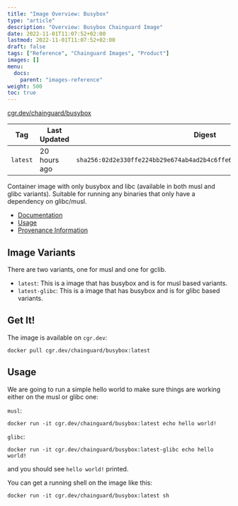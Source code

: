 ```yaml
---
title: "Image Overview: Busybox"
type: "article"
description: "Overview: Busybox Chainguard Image"
date: 2022-11-01T11:07:52+02:00
lastmod: 2022-11-01T11:07:52+02:00
draft: false
tags: ["Reference", "Chainguard Images", "Product"]
images: []
menu:
  docs:
    parent: "images-reference"
weight: 500
toc: true
---
```


[cgr.dev/chainguard/busybox](https://github.com/chainguard-images/images/tree/main/images/busybox)

| Tag      | Last Updated | Digest                                                                    |
|----------|--------------|---------------------------------------------------------------------------|
| `latest` | 20 hours ago | `sha256:02d2e330ffe224bb29e674ab4ad2b4c6ffe6c319c710bc8e114939114e9c7ed8` |



Container image with only busybox and libc (available in both musl and glibc variants). Suitable for running any binaries that only have a dependency on glibc/musl.

- [Documentation](https://edu.chainguard.dev/chainguard/chainguard-images/reference/busybox)
- [Usage](https://github.com/chainguard-images/images/blob/main/images/busybox/README.md#usage)
- [Provenance Information](https://edu.chainguard.dev/chainguard/chainguard-images/reference/busybox/provenance_info/)

## Image Variants

There are two variants, one for musl and one for gclib.

- `latest`: This is a image that has busybox and is for musl based variants.
- `latest-glibc`: This is a image that has busybox and is for glibc based variants.

## Get It!

The image is available on `cgr.dev`:

```shell
docker pull cgr.dev/chainguard/busybox:latest
```

## Usage

We are going to run a simple hello world to make sure things are working either on the musl or glibc one:

`musl`:
```shell
docker run -it cgr.dev/chainguard/busybox:latest echo hello world!
```

`glibc`:
```shell
docker run -it cgr.dev/chainguard/busybox:latest-glibc echo hello world!
```

and you should see `hello world!` printed.

You can get a running shell on the image like this:

```shell
docker run -it cgr.dev/chainguard/busybox:latest sh
```
